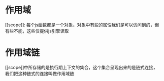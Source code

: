 # 作用域
[[scope]]: 每个js函数都是一个对象，对象中有些的属性我们是可以访问到的，但有些不能，这些仅提供js引擎读取


# 作用域链
[[scope]]中所存储的是执行期上下文的集合，这个集合呈现出来的是链式连接，我们把这种链式的连接叫做作用域链